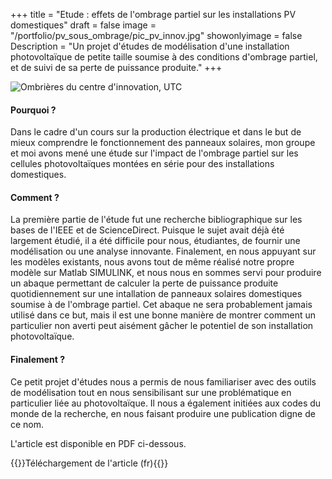 +++
title = "Etude : effets de l'ombrage partiel sur les installations PV domestiques"
draft = false
image = "/portfolio/pv_sous_ombrage/pic_pv_innov.jpg"
showonlyimage = false
Description = "Un projet d'études de modélisation d'une installation photovoltaïque de petite taille soumise à des conditions d'ombrage partiel, et de suivi de sa perte de puissance produite."
+++

![Ombrières du centre d'innovation, UTC](/portfolio/PV_sous_ombrage/pic_pv1.jpg)

#### Pourquoi ?

Dans le cadre d'un cours sur la production électrique et dans le but de mieux comprendre le fonctionnement des panneaux solaires, mon groupe et moi avons mené une étude sur l'impact de l'ombrage partiel sur les cellules photovoltaïques montées en série pour des installations domestiques. 

#### Comment ?

La première partie de l'étude fut une recherche bibliographique sur les bases de l'IEEE et de ScienceDirect. Puisque le sujet avait déjà été largement étudié, il a été difficile pour nous, étudiantes, de fournir une modélisation ou une analyse innovante. Finalement, en nous appuyant sur les modèles existants, nous avons tout de même réalisé notre propre modèle sur Matlab SIMULINK, et nous nous en sommes servi pour produire un abaque permettant de calculer la perte de puissance produite quotidiennement sur une intallation de panneaux solaires domestiques soumise à de l'ombrage partiel. Cet abaque ne sera probablement jamais utilisé dans ce but, mais il est une bonne manière de montrer comment un particulier non averti peut aisément gâcher le potentiel de son installation photovoltaïque. 

#### Finalement ?

Ce petit projet d'études nous a permis de nous familiariser avec des outils de modélisation tout en nous sensibilisant sur une problématique en particulier liée au photovoltaïque. Il nous a également initiées aux codes du monde de la recherche, en nous faisant produire une publication digne de ce nom.

L'article est disponible en PDF ci-dessous.

{{<bouton article="/portfolio/pv_sous_ombrage/Rapport_PV_Sous_Ombrage.pdf">}}Téléchargement de l'article (fr){{</bouton>}}